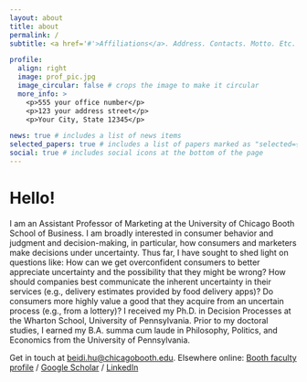 ```yaml
---
layout: about
title: about
permalink: /
subtitle: <a href='#'>Affiliations</a>. Address. Contacts. Motto. Etc.

profile:
  align: right
  image: prof_pic.jpg
  image_circular: false # crops the image to make it circular
  more_info: >
    <p>555 your office number</p>
    <p>123 your address street</p>
    <p>Your City, State 12345</p>

news: true # includes a list of news items
selected_papers: true # includes a list of papers marked as "selected={true}"
social: true # includes social icons at the bottom of the page
---
```


# Hello!
I am an Assistant Professor of Marketing at the University of Chicago Booth School of Business. 
I am broadly interested in consumer behavior and judgment and decision-making, in particular, how consumers and marketers make decisions under uncertainty. Thus far, I have sought to shed light on questions like: How can we get overconfident consumers to better appreciate uncertainty and the possibility that they might be wrong? How should companies best communicate the inherent uncertainty in their services (e.g., delivery estimates provided by food delivery apps)? Do consumers more highly value a good that they acquire from an uncertain process (e.g., from a lottery)? 
I received my Ph.D. in Decision Processes at the Wharton School, University of Pennsylvania. Prior to my doctoral studies, I earned my B.A. summa cum laude in Philosophy, Politics, and Economics from the University of Pennsylvania. 

Get in touch at [beidi.hu@chicagobooth.edu](mailto:beidi.hu@chicagobooth.edu).
Elsewhere online: [Booth faculty profile](https://www.chicagobooth.edu/faculty/directory/h/beidi-hu) / [Google Scholar](https://scholar.google.com/citations?user=4BCsBRIAAAAJ&hl=en) / [LinkedIn](http://www.linkedin.com/in/beidihu)
